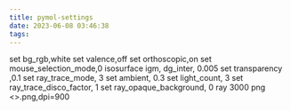 ```yaml
---
title: pymol-settings
date: 2023-06-08 03:46:38
tags:
---
```


set bg_rgb,white
set valence,off
set orthoscopic,on
set mouse_selection_mode,0
isosurface igm, dg_inter, 0.005
set transparency ,0.1
set ray_trace_mode,  3
set ambient, 0.3
set light_count, 3
set ray_trace_disco_factor, 1 
set ray_opaque_background, 0
ray 3000
png <>.png,dpi=900
